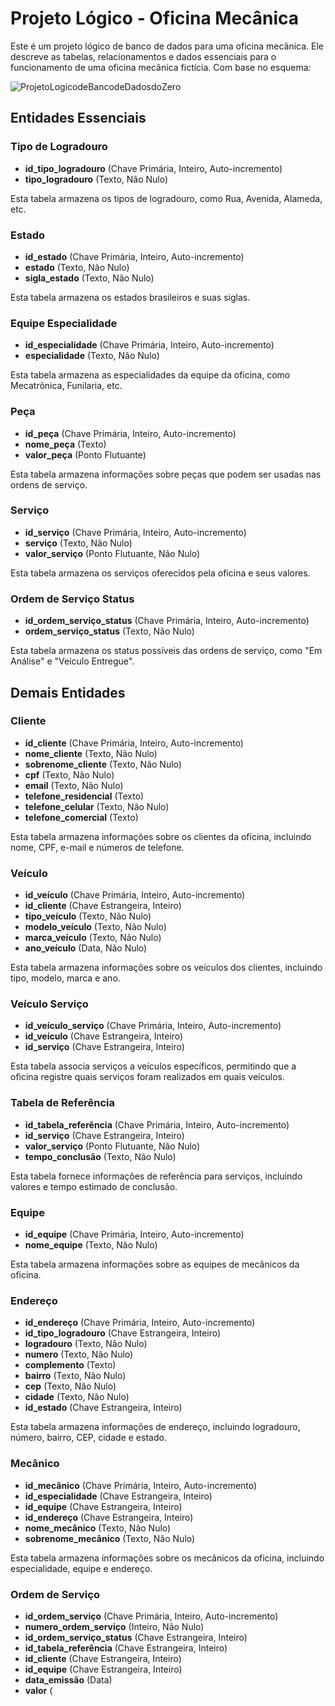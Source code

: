 # Projeto Lógico - Oficina Mecânica

Este é um projeto lógico de banco de dados para uma oficina mecânica. Ele descreve as tabelas, relacionamentos e dados essenciais para o funcionamento de uma oficina mecânica fictícia.  Com base no esquema:  

![ProjetoLogicodeBancodeDadosdoZero](https://github.com/devbrunnolima/DioiFoodCienciadeDados/blob/main/Projeto%20L%C3%B3gico%20de%20Banco%20de%20Dados%20do%20Zero/ProjetoLogicodeBancodeDadosdoZero.JPG)

## Entidades Essenciais

### Tipo de Logradouro
- **id_tipo_logradouro** (Chave Primária, Inteiro, Auto-incremento)
- **tipo_logradouro** (Texto, Não Nulo)

Esta tabela armazena os tipos de logradouro, como Rua, Avenida, Alameda, etc.

### Estado
- **id_estado** (Chave Primária, Inteiro, Auto-incremento)
- **estado** (Texto, Não Nulo)
- **sigla_estado** (Texto, Não Nulo)

Esta tabela armazena os estados brasileiros e suas siglas.

### Equipe Especialidade
- **id_especialidade** (Chave Primária, Inteiro, Auto-incremento)
- **especialidade** (Texto, Não Nulo)

Esta tabela armazena as especialidades da equipe da oficina, como Mecatrônica, Funilaria, etc.

### Peça
- **id_peça** (Chave Primária, Inteiro, Auto-incremento)
- **nome_peça** (Texto)
- **valor_peça** (Ponto Flutuante)

Esta tabela armazena informações sobre peças que podem ser usadas nas ordens de serviço.

### Serviço
- **id_serviço** (Chave Primária, Inteiro, Auto-incremento)
- **serviço** (Texto, Não Nulo)
- **valor_serviço** (Ponto Flutuante, Não Nulo)

Esta tabela armazena os serviços oferecidos pela oficina e seus valores.

### Ordem de Serviço Status
- **id_ordem_serviço_status** (Chave Primária, Inteiro, Auto-incremento)
- **ordem_serviço_status** (Texto, Não Nulo)

Esta tabela armazena os status possíveis das ordens de serviço, como "Em Análise" e "Veículo Entregue".

## Demais Entidades

### Cliente
- **id_cliente** (Chave Primária, Inteiro, Auto-incremento)
- **nome_cliente** (Texto, Não Nulo)
- **sobrenome_cliente** (Texto, Não Nulo)
- **cpf** (Texto, Não Nulo)
- **email** (Texto, Não Nulo)
- **telefone_residencial** (Texto)
- **telefone_celular** (Texto, Não Nulo)
- **telefone_comercial** (Texto)

Esta tabela armazena informações sobre os clientes da oficina, incluindo nome, CPF, e-mail e números de telefone.

### Veículo
- **id_veículo** (Chave Primária, Inteiro, Auto-incremento)
- **id_cliente** (Chave Estrangeira, Inteiro)
- **tipo_veículo** (Texto, Não Nulo)
- **modelo_veículo** (Texto, Não Nulo)
- **marca_veículo** (Texto, Não Nulo)
- **ano_veículo** (Data, Não Nulo)

Esta tabela armazena informações sobre os veículos dos clientes, incluindo tipo, modelo, marca e ano.

### Veículo Serviço
- **id_veículo_serviço** (Chave Primária, Inteiro, Auto-incremento)
- **id_veículo** (Chave Estrangeira, Inteiro)
- **id_serviço** (Chave Estrangeira, Inteiro)

Esta tabela associa serviços a veículos específicos, permitindo que a oficina registre quais serviços foram realizados em quais veículos.

### Tabela de Referência
- **id_tabela_referência** (Chave Primária, Inteiro, Auto-incremento)
- **id_serviço** (Chave Estrangeira, Inteiro)
- **valor_serviço** (Ponto Flutuante, Não Nulo)
- **tempo_conclusão** (Texto, Não Nulo)

Esta tabela fornece informações de referência para serviços, incluindo valores e tempo estimado de conclusão.

### Equipe
- **id_equipe** (Chave Primária, Inteiro, Auto-incremento)
- **nome_equipe** (Texto, Não Nulo)

Esta tabela armazena informações sobre as equipes de mecânicos da oficina.

### Endereço
- **id_endereço** (Chave Primária, Inteiro, Auto-incremento)
- **id_tipo_logradouro** (Chave Estrangeira, Inteiro)
- **logradouro** (Texto, Não Nulo)
- **numero** (Texto, Não Nulo)
- **complemento** (Texto)
- **bairro** (Texto, Não Nulo)
- **cep** (Texto, Não Nulo)
- **cidade** (Texto, Não Nulo)
- **id_estado** (Chave Estrangeira, Inteiro)

Esta tabela armazena informações de endereço, incluindo logradouro, número, bairro, CEP, cidade e estado.

### Mecânico
- **id_mecânico** (Chave Primária, Inteiro, Auto-incremento)
- **id_especialidade** (Chave Estrangeira, Inteiro)
- **id_equipe** (Chave Estrangeira, Inteiro)
- **id_endereço** (Chave Estrangeira, Inteiro)
- **nome_mecânico** (Texto, Não Nulo)
- **sobrenome_mecânico** (Texto, Não Nulo)

Esta tabela armazena informações sobre os mecânicos da oficina, incluindo especialidade, equipe e endereço.

### Ordem de Serviço
- **id_ordem_serviço** (Chave Primária, Inteiro, Auto-incremento)
- **numero_ordem_serviço** (Inteiro, Não Nulo)
- **id_ordem_serviço_status** (Chave Estrangeira, Inteiro)
- **id_tabela_referência** (Chave Estrangeira, Inteiro)
- **id_cliente** (Chave Estrangeira, Inteiro)
- **id_equipe** (Chave Estrangeira, Inteiro)
- **data_emissão** (Data)
- **valor** (
